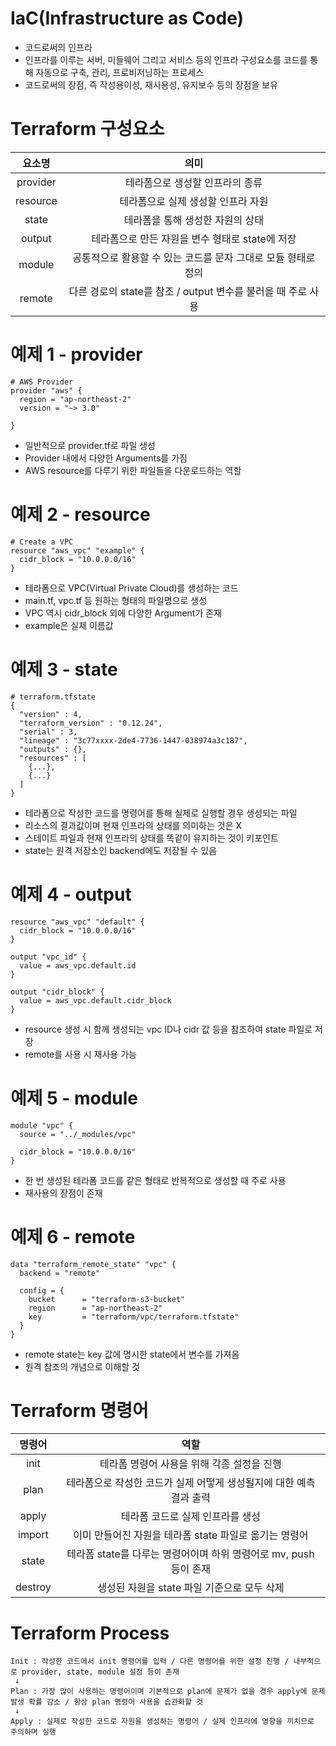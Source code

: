 # IaC(Infrastructure as Code)
- 코드로써의 인프라
- 인프라를 이루는 서버, 미들웨어 그리고 서비스 등의 인프라 구성요소를 코드를 통해 자동으로 구축, 관리, 프로비저닝하는 프로세스
- 코드로써의 장점, 즉 작성용이성, 재사용성, 유지보수 등의 장점을 보유

# Terraform 구성요소
|요소명|의미|
|:------:|:---:|
|provider|테라폼으로 생성할 인프라의 종류|
|resource|테라폼으로 실제 생성할 인프라 자원|
|state|테라폼을 통해 생성한 자원의 상태|
|output|테라폼으로 만든 자원을 변수 형태로 state에 저장|
|module|공통적으로 활용할 수 있는 코드를 문자 그대로 모듈 형태로 정의|
|remote|다른 경로의 state를 참조 / output 변수를 불러올 때 주로 사용|

# 예제 1 - provider
~~~
# AWS Provider
provider "aws" {
  region = "ap-northeast-2"
  version = "~> 3.0"

}
~~~
- 일반적으로 provider.tf로 파일 생성
- Provider 내에서 다양한 Arguments를 가짐
- AWS resource를 다루기 위한 파일들을 다운로드하는 역할

# 예제 2 - resource
~~~
# Create a VPC
resource "aws_vpc" "example" {
  cidr_block = "10.0.0.0/16"
}
~~~
- 테라폼으로 VPC(Virtual Private Cloud)를 생성하는 코드
- main.tf, vpc.tf 등 원하는 형태의 파일명으로 생성
- VPC 역시 cidr_block 외에 다양한 Argument가 존재
- example은 실제 이름값

# 예제 3 - state
~~~
# terraform.tfstate
{
  "version" : 4,
  "terraform_version" : "0.12.24",
  "serial" : 3,
  "lineage" : "3c77xxxx-2de4-7736-1447-038974a3c187",
  "outputs" : {},
  "resources" : [
    {...},
    {...}
  ]
}
~~~
- 테라폼으로 작성한 코드를 명령어를 통해 실제로 실행할 경우 생성되는 파일
- 리소스의 결과값이며 현재 인프라의 상태를 의미하는 것은 X
- 스테이트 파일과 현재 인프라의 상태를 똑같이 유지하는 것이 키포인트
- state는 원격 저장소인 backend에도 저장될 수 있음

# 예제 4 - output
~~~
resource "aws_vpc" "default" {
  cidr_block = "10.0.0.0/16"
}

output "vpc_id" {
  value = aws_vpc.default.id
}

output "cidr_block" {
  value = aws_vpc.default.cidr_block
}
~~~
- resource 생성 시 함께 생성되는 vpc ID나 cidr 값 등을 참조하여 state 파일로 저장
- remote를 사용 시 재사용 가능

# 예제 5 - module
~~~
module "vpc" {
  source = "../_modules/vpc"
  
  cidr_block = "10.0.0.0/16"
}
~~~
- 한 번 생성된 테라폼 코드를 같은 형태로 반복적으로 생성할 때 주로 사용
- 재사용의 장점이 존재

# 예제 6 - remote
~~~
data "terraform_remote_state" "vpc" {
  backend = "remote"
  
  config = {
    bucket      = "terraform-s3-bucket"
    region      = "ap-northeast-2"
    key         = "terraform/vpc/terraform.tfstate"
  }
}
~~~
- remote state는 key 값에 명시한 state에서 변수를 가져옴
- 원격 참조의 개념으로 이해할 것

# Terraform 명령어
|명령어|역할|
|:------:|:---:|
|init|테라폼 명령어 사용을 위해 각종 설정을 진행|
|plan|테라폼으로 작성한 코드가 실제 어떻게 생성될지에 대한 예측 결과 출력|
|apply|테라폼 코드로 실제 인프라를 생성|
|import|이미 만들어진 자원을 테라폼 state 파일로 옮기는 명령어|
|state|테라폼 state를 다루는 명령어이며 하위 명령어로 mv, push 등이 존재|
|destroy|생성된 자원을 state 파일 기준으로 모두 삭제|

# Terraform Process
~~~
Init : 작성한 코드에서 init 명령어를 입력 / 다른 명령어를 위한 설정 진행 / 내부적으로 provider, state, module 설정 등이 존재
 ↓
Plan : 가장 많이 사용하는 명령어이며 기본적으로 plan에 문제가 없을 경우 apply에 문제 발생 확률 감소 / 항상 plan 명령어 사용을 습관화할 것
 ↓
Apply : 실제로 작성한 코드로 자원을 생성하는 명령어 / 실제 인프라에 영향을 끼치므로 주의하며 실행
~~~
